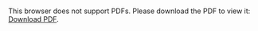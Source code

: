 <object data="christ-in-song/CIS1908pdfs/038.pdf" type="application/pdf" width="100%" height="1024px">
    <embed src="christ-in-song/CIS1908pdfs/038.pdf">
        <p>This browser does not support PDFs. Please download the PDF to view it: <a href="christ-in-song/CIS1908pdfs/038.pdf">Download PDF</a>.</p>
    </embed>
</object>

